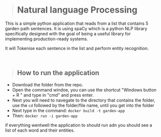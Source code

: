 ># Natural language Processing

This is a simple python application that reads from a list that contains 5 garden path sentences. It is using spaCy which is a python NLP library specifically designed with the goal of being a useful library for implementing production-ready systems.

It will Tokenise each sentence in the list and perform entity recognition.

<br>

>## How to run the application

- Download the folder from the repo.
- Open the command windoe, you can use the shortcut "Windows button + R " and type in "cmd" and press enter.
- Next you will need to navegate to the directory that contains the folder, use the `cd` followed by the folder/file name, until you get into the folder
- Next type in the command: `docker build -t garden-app`
- Then: `docker run -i garden-app`

if everything wentwell the application to should run adn you should see a list of each word and their entities.

